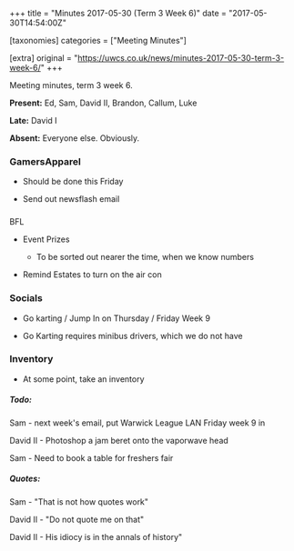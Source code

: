 +++
title = "Minutes 2017-05-30 (Term 3 Week 6)"
date = "2017-05-30T14:54:00Z"

[taxonomies]
categories = ["Meeting Minutes"]

[extra]
original = "https://uwcs.co.uk/news/minutes-2017-05-30-term-3-week-6/"
+++

<p>Meeting minutes, term 3 week 6.</p>

<!-- more -->

**Present:** Ed, Sam, David II, Brandon, Callum, Luke

**Late:** David I

**Absent:** Everyone else. Obviously.

  

### GamersApparel

  - Should be done this Friday

  - Send out newsflash email

###   
BFL

  - Event Prizes

    - To be sorted out nearer the time, when we know numbers

  - Remind Estates to turn on the air con

  

### Socials

  - Go karting / Jump In on Thursday / Friday Week 9

  - Go Karting requires minibus drivers, which we do not have

  

### Inventory

  - At some point, take an inventory

  

##### **Todo:**

Sam - next week's email, put Warwick League LAN Friday week 9 in

David II - Photoshop a jam beret onto the vaporwave head

Sam - Need to book a table for freshers fair

  

##### **Quotes:**

Sam - "That is not how quotes work"

David II - "Do not quote me on that"

David II - His idiocy is in the annals of history"

